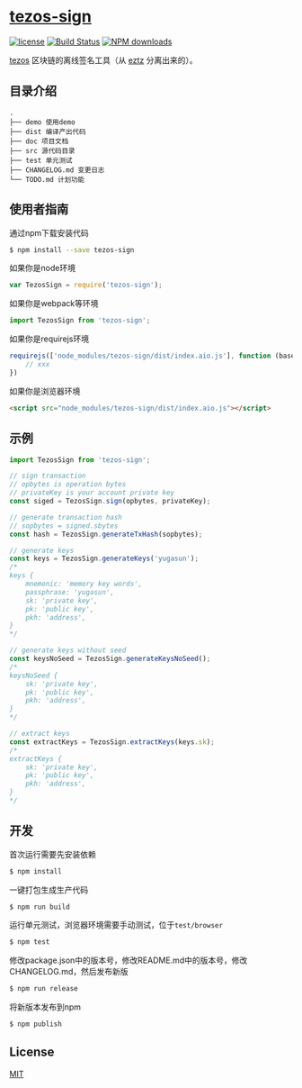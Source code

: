# [tezos-sign](https://github.com/yugasun/tezos-sign)

[![license](https://img.shields.io/badge/license-MIT-blue.svg)](https://github.com/yugasun/tezos-sign/blob/master/LICENSE)
[![Build Status](https://travis-ci.org/yugasun/tezos-sign.svg?branch=master)](https://travis-ci.org/yugasun/tezos-sign)
[![NPM downloads](http://img.shields.io/npm/dm/tezos-sign.svg?style=flat-square)](http://www.npmtrends.com/tezos-sign)

[tezos](https://tezos.com/) 区块链的离线签名工具（从 [eztz](https://github.com/TezTech/eztz) 分离出来的）。

## 目录介绍

```
.
├── demo 使用demo
├── dist 编译产出代码
├── doc 项目文档
├── src 源代码目录
├── test 单元测试
├── CHANGELOG.md 变更日志
└── TODO.md 计划功能
```

## 使用者指南
通过npm下载安装代码

```bash
$ npm install --save tezos-sign
```

如果你是node环境

```js
var TezosSign = require('tezos-sign');
```

如果你是webpack等环境

```js
import TezosSign from 'tezos-sign';
```

如果你是requirejs环境

```js
requirejs(['node_modules/tezos-sign/dist/index.aio.js'], function (base) {
    // xxx
})
```

如果你是浏览器环境

```html
<script src="node_modules/tezos-sign/dist/index.aio.js"></script>
```

## 示例

```js
import TezosSign from 'tezos-sign';

// sign transaction
// opbytes is operation bytes
// privateKey is your account private key
const siged = TezosSign.sign(opbytes, privateKey);

// generate transaction hash
// sopbytes = signed.sbytes
const hash = TezosSign.generateTxHash(sopbytes);

// generate keys
const keys = TezosSign.generateKeys('yugasun');
/*
keys {
    mnemonic: 'memory key words',
    passphrase: 'yugasun',
    sk: 'private key',
    pk: 'public key',
    pkh: 'address',
}
*/

// generate keys without seed
const keysNoSeed = TezosSign.generateKeysNoSeed();
/*
keysNoSeed {
    sk: 'private key',
    pk: 'public key',
    pkh: 'address',
}
*/

// extract keys
const extractKeys = TezosSign.extractKeys(keys.sk);
/*
extractKeys {
    sk: 'private key',
    pk: 'public key',
    pkh: 'address',
}
*/

```

## 开发

首次运行需要先安装依赖

```bash
$ npm install
```

一键打包生成生产代码

```bash
$ npm run build
```

运行单元测试，浏览器环境需要手动测试，位于`test/browser`

```bash
$ npm test
```

修改package.json中的版本号，修改README.md中的版本号，修改CHANGELOG.md，然后发布新版

```bash
$ npm run release
```

将新版本发布到npm

```bash
$ npm publish
```

## License

[MIT](./LICENSE)